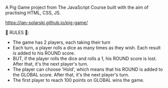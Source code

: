 A Pig Game project from The JavaScript Course built with the aim of practising HTML, CSS, JS.

https://jan-solarski.github.io/pig-game/

🎊 RULES 🎊:

- The game has 2 players, each taking their turn
- Each turn, a player rolls a dice as many times as they wish. Each result is added to his ROUND score.
- BUT, if the player rolls the dice and rolls a 1, his ROUND score is lost. After that, it's the next player's turn.
- The player can choose 'Hold', which means that his ROUND is added to the GLOBAL score. After that, it's the next player's turn.
- The first player to reach 100 points on GLOBAL wins the game.
